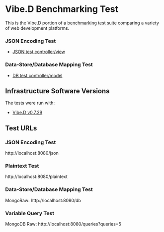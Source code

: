 # Vibe.D Benchmarking Test

This is the Vibe.D portion of a [benchmarking test suite](../) comparing a variety of web development platforms.

### JSON Encoding Test

* [JSON test controller/view](source/app.d)

### Data-Store/Database Mapping Test

* [DB test controller/model](source/app.d)

## Infrastructure Software Versions
The tests were run with:
* [Vibe.D v0.7.29](http://vibed.org/)

## Test URLs
### JSON Encoding Test

http://localhost:8080/json

### Plaintext Test

http://localhost:8080/plaintext

### Data-Store/Database Mapping Test

MongoRaw:
http://localhost:8080/db

### Variable Query Test

MongoDB Raw:
http://localhost:8080/queries?queries=5
